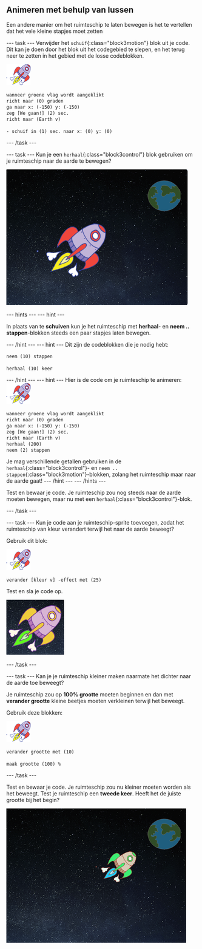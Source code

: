 ## Animeren met behulp van lussen

Een andere manier om het ruimteschip te laten bewegen is het te vertellen dat het vele kleine stapjes moet zetten

\--- task \--- Verwijder het `schuif`{:class="block3motion"} blok uit je code. Dit kan je doen door het blok uit het codegebied te slepen, en het terug neer te zetten in het gebied met de losse codeblokken.

![Ruimteschip sprite](images/sprite-spaceship.png)

```blocks3
wanneer groene vlag wordt aangeklikt
richt naar (0) graden
ga naar x: (-150) y: (-150)
zeg [We gaan!] (2) sec.
richt naar (Earth v)

- schuif in (1) sec. naar x: (0) y: (0)
```

\--- /task \---

\--- task \--- Kun je een `herhaal`{:class="block3control"} blok gebruiken om je ruimteschip naar de aarde te bewegen?

![Testing a spaceship animation](images/space-animate-stage.png)

\--- hints \--- \--- hint \---

In plaats van te **schuiven** kun je het ruimteschip met **herhaal**- en **neem .. stappen**-blokken steeds een paar stapjes laten bewegen.

\--- /hint \--- \--- hint \--- Dit zijn de codeblokken die je nodig hebt:

```blocks3
neem (10) stappen

herhaal (10) keer
```

\--- /hint \--- \--- hint \--- Hier is de code om je ruimteschip te animeren: ![Ruimteschip sprite](images/sprite-spaceship.png)

```blocks3
wanneer groene vlag wordt aangeklikt
richt naar (0) graden
ga naar x: (-150) y: (-150)
zeg [We gaan!] (2) sec.
richt naar (Earth v)
herhaal (200)
neem (2) stappen
```

Je mag verschillende getallen gebruiken in de `herhaal`{:class="block3control"}- en `neem .. stappen`{:class="block3motion"}-blokken, zolang het ruimteschip maar naar de aarde gaat! \--- /hint \--- \--- /hints \---

Test en bewaar je code. Je ruimteschip zou nog steeds naar de aarde moeten bewegen, maar nu met een `herhaal`{:class="block3control"}-blok.

\--- /task \---

\--- task \--- Kun je code aan je ruimteschip-sprite toevoegen, zodat het ruimteschip van kleur verandert terwijl het naar de aarde beweegt?

Gebruik dit blok:

![Ruimteschip sprite](images/sprite-spaceship.png)

```blocks3
verander [kleur v] -effect met (25)
```

Test en sla je code op.

![Testing a colour-changing spaceship](images/space-colour-test.png)

\--- /task \---

\--- task \--- Kan je je ruimteschip kleiner maken naarmate het dichter naar de aarde toe beweegt?

Je ruimteschip zou op **100% grootte** moeten beginnen en dan met **verander grootte** kleine beetjes moeten verkleinen terwijl het beweegt.

Gebruik deze blokken:

![Ruimteschip sprite](images/sprite-spaceship.png)

```blocks3
verander grootte met (10)

maak grootte (100) %
```

\--- /task \---

Test en bewaar je code. Je ruimteschip zou nu kleiner moeten worden als het beweegt. Test je ruimteschip een **tweede keer**. Heeft het de juiste grootte bij het begin?

![Testing a shrinking spaceship](images/space-size-test.png)